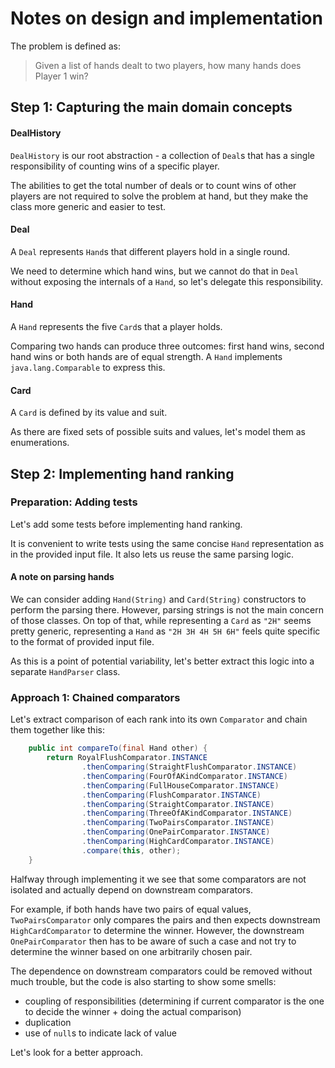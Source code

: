 # Notes on design and implementation

The problem is defined as:

> Given a list of hands dealt to two players, how many hands does Player 1 win?

## Step 1: Capturing the main domain concepts

#### DealHistory

`DealHistory` is our root abstraction - a collection of `Deal`s that has a single responsibility of counting wins of a specific player.

The abilities to get the total number of deals or to count wins of other players are not required to solve the problem at hand, but they make the class more generic and easier to test.

#### Deal

A `Deal` represents `Hand`s that different players hold in a single round.

We need to determine which hand wins, but we cannot do that in `Deal` without exposing the internals of a `Hand`, so let's delegate this responsibility.

#### Hand

A `Hand` represents the five `Card`s that a player holds.

Comparing two hands can produce three outcomes: first hand wins, second hand wins or both hands are of equal strength.
A `Hand` implements `java.lang.Comparable` to express this.

#### Card

A `Card` is defined by its value and suit.

As there are fixed sets of possible suits and values, let's model them as enumerations.

## Step 2: Implementing hand ranking

### Preparation: Adding tests

Let's add some tests before implementing hand ranking.

It is convenient to write tests using the same concise `Hand` representation as in the provided input file. It also lets us reuse the same parsing logic.

#### A note on parsing hands

We can consider adding `Hand(String)` and `Card(String)` constructors to perform the parsing there.
However, parsing strings is not the main concern of those classes.
On top of that, while representing a `Card` as `"2H"` seems pretty generic, representing a `Hand` as `"2H 3H 4H 5H 6H"` feels quite specific to the format of provided input file.

As this is a point of potential variability, let's better extract this logic into a separate `HandParser` class.

### Approach 1: Chained comparators

Let's extract comparison of each rank into its own `Comparator` and chain them together like this:

```java
    public int compareTo(final Hand other) {
        return RoyalFlushComparator.INSTANCE
                .thenComparing(StraightFlushComparator.INSTANCE)
                .thenComparing(FourOfAKindComparator.INSTANCE)
                .thenComparing(FullHouseComparator.INSTANCE)
                .thenComparing(FlushComparator.INSTANCE)
                .thenComparing(StraightComparator.INSTANCE)
                .thenComparing(ThreeOfAKindComparator.INSTANCE)
                .thenComparing(TwoPairsComparator.INSTANCE)
                .thenComparing(OnePairComparator.INSTANCE)
                .thenComparing(HighCardComparator.INSTANCE)
                .compare(this, other);
    }
```

Halfway through implementing it we see that some comparators are not isolated and actually depend on downstream comparators.

For example, if both hands have two pairs of equal values, `TwoPairsComparator` only compares the pairs and then expects downstream `HighCardComparator` to determine the winner.
However, the downstream `OnePairComparator` then has to be aware of such a case and not try to determine the winner based on one arbitrarily chosen pair.

The dependence on downstream comparators could be removed without much trouble, but the code is also starting to show some smells:
- coupling of responsibilities (determining if current comparator is the one to decide the winner + doing the actual comparison)
- duplication
- use of `null`s to indicate lack of value

Let's look for a better approach.
